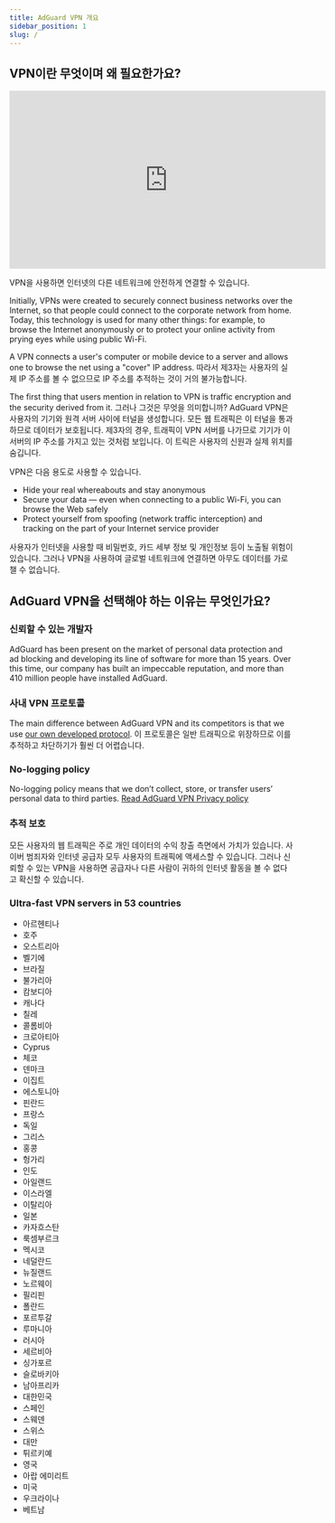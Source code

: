 ```yaml
---
title: AdGuard VPN 개요
sidebar_position: 1
slug: /
---
```


## VPN이란 무엇이며 왜 필요한가요?

<iframe width="560" height="315" class="youtube-video" src="https://www.youtube-nocookie.com/embed/7149L3xPmSE" title="YouTube video player" frameborder="0" allow="accelerometer; autoplay; clipboard-write; encrypted-media; gyroscope; picture-in-picture" allowfullscreen></iframe>

VPN을 사용하면 인터넷의 다른 네트워크에 안전하게 연결할 수 있습니다.

Initially, VPNs were created to securely connect business networks over the Internet, so that people could connect to the corporate network from home. Today, this technology is used for many other things: for example, to browse the Internet anonymously or to protect your online activity from prying eyes while using public Wi-Fi.

A VPN connects a user's computer or mobile device to a server and allows one to browse the net using a "cover" IP address. 따라서 제3자는 사용자의 실제 IP 주소를 볼 수 없으므로 IP 주소를 추적하는 것이 거의 불가능합니다.

The first thing that users mention in relation to VPN is traffic encryption and the security derived from it. 그러나 그것은 무엇을 의미합니까? AdGuard VPN은 사용자의 기기와 원격 서버 사이에 터널을 생성합니다. 모든 웹 트래픽은 이 터널을 통과하므로 데이터가 보호됩니다. 제3자의 경우, 트래픽이 VPN 서버를 나가므로 기기가 이 서버의 IP 주소를 가지고 있는 것처럼 보입니다. 이 트릭은 사용자의 신원과 실제 위치를 숨깁니다.

VPN은 다음 용도로 사용할 수 있습니다.

- Hide your real whereabouts and stay anonymous
- Secure your data — even when connecting to a public Wi-Fi, you can browse the Web safely
- Protect yourself from spoofing (network traffic interception) and tracking on the part of your Internet service provider

사용자가 인터넷을 사용할 때 비밀번호, 카드 세부 정보 및 개인정보 등이 노출될 위험이 있습니다. 그러나 VPN을 사용하여 글로벌 네트워크에 연결하면 아무도 데이터를 가로챌 수 없습니다.

## AdGuard VPN을 선택해야 하는 이유는 무엇인가요?

### 신뢰할 수 있는 개발자

AdGuard has been present on the market of personal data protection and ad blocking and developing its line of software for more than 15 years. Over this time, our company has built an impeccable reputation, and more than 410 million people have installed AdGuard.

### 사내 VPN 프로토콜

The main difference between AdGuard VPN and its competitors is that we use [our own developed protocol](/general/adguard-vpn-protocol). 이 프로토콜은 일반 트래픽으로 위장하므로 이를 추적하고 차단하기가 훨씬 더 어렵습니다.

### No-logging policy

No-logging policy means that we don’t collect, store, or transfer users’ personal data to third parties. [Read AdGuard VPN Privacy policy](https://adguard-vpn.com/privacy.html)

### 추적 보호

모든 사용자의 웹 트래픽은 주로 개인 데이터의 수익 창출 측면에서 가치가 있습니다. 사이버 범죄자와 인터넷 공급자 모두 사용자의 트래픽에 액세스할 수 있습니다. 그러나 신뢰할 수 있는 VPN을 사용하면 공급자나 다른 사람이 귀하의 인터넷 활동을 볼 수 없다고 확신할 수 있습니다.

### Ultra-fast VPN servers in 53 countries

- 아르헨티나
- 호주
- 오스트리아
- 벨기에
- 브라질
- 불가리아
- 캄보디아
- 캐나다
- 칠레
- 콜롬비아
- 크로아티아
- Cyprus
- 체코
- 덴마크
- 이집트
- 에스토니아
- 핀란드
- 프랑스
- 독일
- 그리스
- 홍콩
- 헝가리
- 인도
- 아일랜드
- 이스라엘
- 이탈리아
- 일본
- 카자흐스탄
- 룩셈부르크
- 멕시코
- 네덜란드
- 뉴질랜드
- 노르웨이
- 필리핀
- 폴란드
- 포르투갈
- 루마니아
- 러시아
- 세르비아
- 싱가포르
- 슬로바키아
- 남아프리카
- 대한민국
- 스페인
- 스웨덴
- 스위스
- 대만
- 튀르키예
- 영국
- 아랍 에미리트
- 미국
- 우크라이나
- 베트남
